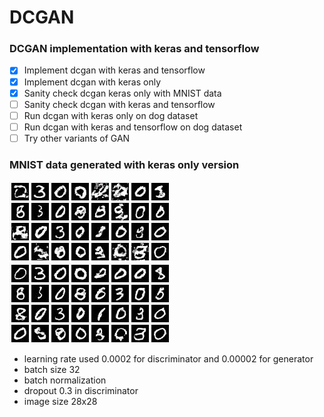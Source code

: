 # DCGAN
### DCGAN implementation with keras and tensorflow

- [x] Implement dcgan with keras and tensorflow
- [x] Implement dcgan with keras only
- [x] Sanity check dcgan keras only with MNIST data
- [ ] Sanity check dcgan with keras and tensorflow
- [ ] Run dcgan with keras only on dog dataset
- [ ] Run dcgan with keras and tensorflow on dog dataset
- [ ] Try other variants of GAN

### MNIST data generated with keras only version
![Alt text](/images/mnist.jpeg?raw=true "Generated images after 2 epoch (roughly 7000 data iteration)") ![Alt text](/images/mnist2.jpeg?raw=true "Generated images after 6 epoch (roughly 14000 data iteration)")
- learning rate used 0.0002 for discriminator and 0.00002 for generator
- batch size 32
- batch normalization
- dropout 0.3 in discriminator
- image size 28x28
